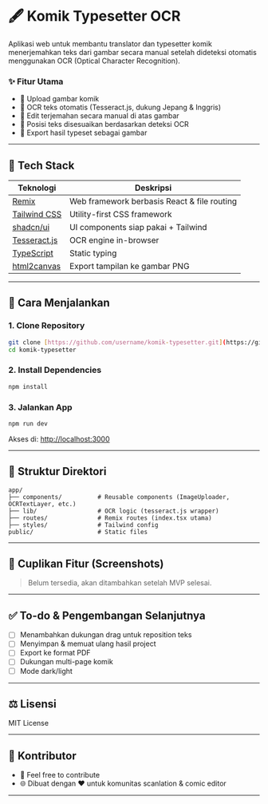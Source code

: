# 🖋️ Komik Typesetter OCR

Aplikasi web untuk membantu translator dan typesetter komik menerjemahkan teks dari gambar secara manual setelah dideteksi otomatis menggunakan OCR (Optical Character Recognition).

### ✨ Fitur Utama

* 📄 Upload gambar komik
* 🧠 OCR teks otomatis (Tesseract.js, dukung Jepang & Inggris)
* 📝 Edit terjemahan secara manual di atas gambar
* 🌟 Posisi teks disesuaikan berdasarkan deteksi OCR
* 📅 Export hasil typeset sebagai gambar

---

## 🧱 Tech Stack

| Teknologi                                              | Deskripsi                                   |
| ------------------------------------------------------ | ------------------------------------------- |
| [Remix](https://remix.run)                             | Web framework berbasis React & file routing |
| [Tailwind CSS](https://tailwindcss.com)                | Utility-first CSS framework                 |
| [shadcn/ui](https://ui.shadcn.dev)                     | UI components siap pakai + Tailwind         |
| [Tesseract.js](https://github.com/naptha/tesseract.js) | OCR engine in-browser                       |
| [TypeScript](https://www.typescriptlang.org/)          | Static typing                               |
| [html2canvas](https://html2canvas.hertzen.com/)        | Export tampilan ke gambar PNG               |

---

## 🚀 Cara Menjalankan

### 1. Clone Repository

```bash
git clone [https://github.com/username/komik-typesetter.git](https://github.com/username/komik-typesetter.git)
cd komik-typesetter
```

### 2. Install Dependencies

```bash
npm install
```

### 3. Jalankan App

```bash
npm run dev
```

Akses di: [http://localhost:3000](http://localhost:3000)

---

## 📂 Struktur Direktori

```
app/
├── components/          # Reusable components (ImageUploader, OCRTextLayer, etc.)
├── lib/                 # OCR logic (tesseract.js wrapper)
├── routes/              # Remix routes (index.tsx utama)
├── styles/              # Tailwind config
public/                  # Static files
```

---

## 📸 Cuplikan Fitur (Screenshots)

> Belum tersedia, akan ditambahkan setelah MVP selesai.

---

## ✅ To-do & Pengembangan Selanjutnya

* [ ] Menambahkan dukungan drag untuk reposition teks
* [ ] Menyimpan & memuat ulang hasil project
* [ ] Export ke format PDF
* [ ] Dukungan multi-page komik
* [ ] Mode dark/light

---

## ⚖️ Lisensi

MIT License

---

## 🙏 Kontributor

* 👤 Feel free to contribute
* 🌐 Dibuat dengan ❤️ untuk komunitas scanlation & comic editor

---